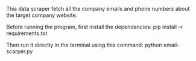 This data scraper fetch all the company emails and phone numbers about the target company website.

Before running the program, first install the dependancies: 
pip install -r requirements.txt

Then run it directly in the terminal using this command:
python email-scarper.py
